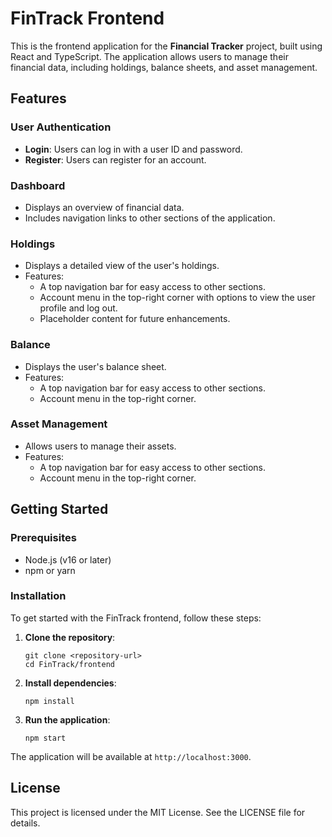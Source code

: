 # FinTrack Frontend

This is the frontend application for the **Financial Tracker** project, built using React and TypeScript. The application allows users to manage their financial data, including holdings, balance sheets, and asset management.

## **Features**

### **User Authentication**
- **Login**: Users can log in with a user ID and password.
- **Register**: Users can register for an account.

### **Dashboard**
- Displays an overview of financial data.
- Includes navigation links to other sections of the application.

### **Holdings**
- Displays a detailed view of the user's holdings.
- Features:
  - A top navigation bar for easy access to other sections.
  - Account menu in the top-right corner with options to view the user profile and log out.
  - Placeholder content for future enhancements.

### **Balance**
- Displays the user's balance sheet.
- Features:
  - A top navigation bar for easy access to other sections.
  - Account menu in the top-right corner.

### **Asset Management**
- Allows users to manage their assets.
- Features:
  - A top navigation bar for easy access to other sections.
  - Account menu in the top-right corner.

## Getting Started

### **Prerequisites**
- Node.js (v16 or later)
- npm or yarn

### **Installation**
To get started with the FinTrack frontend, follow these steps:

1. **Clone the repository**:
   ```
   git clone <repository-url>
   cd FinTrack/frontend
   ```

2. **Install dependencies**:
   ```
   npm install
   ```

3. **Run the application**:
   ```
   npm start
   ```

The application will be available at `http://localhost:3000`.

## License

This project is licensed under the MIT License. See the LICENSE file for details.